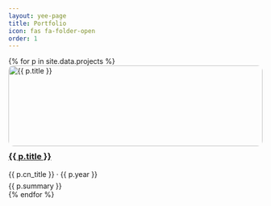 ```yaml
---
layout: yee-page
title: Portfolio
icon: fas fa-folder-open
order: 1
---
```

<div class="grid">
{% for p in site.data.projects %}
  <div class="card">
    <a href="/projects/{{ p.slug }}/">
      <img src="{{ p.cover }}" alt="{{ p.title }}" style="width:100%;height:160px;object-fit:cover;border-radius:10px">
    </a>
    <h3 style="margin-top:10px"><a href="/projects/{{ p.slug }}/">{{ p.title }}</a></h3>
    <div class="muted">{{ p.cn_title }} · {{ p.year }}</div>
    <div class="muted" style="margin-top:6px">{{ p.summary }}</div>
  </div>
{% endfor %}
</div>
